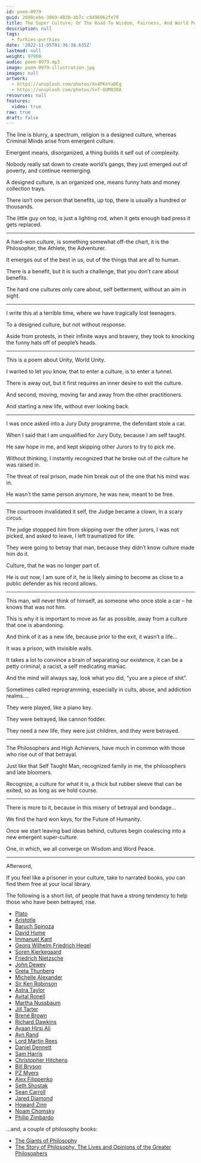 ```yaml
---
id: poem-0979
guid: 2698cebe-3069-4028-ab7c-c8496962fe70
title: The Super Culture; Or The Road To Wisdom, Fairness, And World Peace
description: null
tags:
  - furkies-purrkies
date: '2022-11-05T01:36:38.635Z'
lastmod: null
weight: 97900
audio: poem-0979.mp3
image: poem-0979-illustration.jpg
images: null
artwork:
  - https://unsplash.com/photos/Xn4PKeYa0Eg
  - https://unsplash.com/photos/5xf-OUM83RA
resources: null
features:
  video: true
raw: true
draft: false
---
```


The line is blurry, a spectrum, religion is a designed culture,
whereas Criminal Minds arise from emergent culture.

Emergent means, disorganized,
a thing builds it self out of complexity.

Nobody really sat down to create world’s gangs,
they just emerged out of poverty, and continue reemerging.

A designed culture, is an organized one,
means funny hats and money collection trays.

There isn’t one person that benefits, up top,
there is usually a hundred or thousands.

The little guy on top, is just a lighting rod,
when it gets enough bad press it gets replaced.

---

A hard-won culture, is something somewhat off-the chart,
it is the Philosopher, the Athlete, the Adventurer.

It emerges out of the best in us,
out of the things that are all to human.

There is a benefit, but it is such a challenge,
that you don’t care about benefits.

The hard one cultures only care about,
self betterment, without an aim in sight.

---

I write this at a terrible time,
where we have tragically lost teenagers.

To a designed culture,
but not without response.

Aside from protests, in their infinite ways and bravery,
they took to knocking the funny hats off of people’s heads.

---

This is a poem about Unity,
World Unity.

I wanted to let you know,
that to enter a culture, is to enter a tunnel.

There is away out,
but it first requires an inner desire to exit the culture.

And second,
moving, moving far and away from the other practitioners.

And starting a new life,
without ever looking back.

---

I was once asked into a Jury Duty programme,
the defendant stole a car.

When I said that I am unqualified for Jury Duty,
because I am self taught.

He saw hope in me,
and kept skipping other Jurors to try to pick me.

Without thinking,
I instantly recognized that he broke out of the culture he was raised in.

The threat of real prison,
made him break out of the one that his mind was in.

He wasn’t the same person anymore,
he was new, meant to be free.

---

The courtroom invalidated it self,
the Judge became a clown, in a scary circus.

The judge stoppped him from skipping over the other jurors,
I was not picked, and asked to leave, I left traumatized for life.

They were going to betray that man,
because they didn’t know culture made him do it.

Culture,
that he was no longer part of.

He is out now, I am sure of it,
he is likely aiming to become as close to a public defender as his record allows.

---

This man, will never think of himself,
as someone who once stole a car – he knows that was not him.

This is why it is important to move as far as possible,
away from a culture that one is abandoning.

And think of it as a new life,
because prior to the exit, it wasn’t a life…

It was a prison,
with invisible walls.

It takes a lot to convince a brain of separating our existence,
it can be a petty criminal, a racist, a self medicating maniac.

And the mind will always say,
look what you did, “you are a piece of shit”.

Sometimes called reprogramming,
especially in cults, abuse, and addiction realms….

They were played,
like a piano key.

They were betrayed,
like cannon fodder.

They need a new life,
they were just children, and they were betrayed.

---

The Philosophers and High Achievers,
have much in common with those who rise out of that betrayal.

Just like that Self Taught Man,
recognized family in me, the philosophers and late bloomers.

Recognize, a culture for what it is,
a thick but rubber sleeve that can be exited, so as long as we hold course.

---

There is more to it,
because in this misery of betrayal and bondage…

We find the hard won keys,
for the Future of Humanity.

Once we start leaving bad ideas behind,
cultures begin coalescing into a new emergent super-culture.

One,
in which, we all converge on Wisdom and Word Peace.

---

Afterword,

If you feel like a prisoner in your culture,
take to narrated books, you can find them free at your local library.

The following is a short list,
of people that have a strong tendency to help those who have been betrayed, rise.

*   [Plato](https://www.youtube.com/results?search_query=Plato)
*   [Aristotle](https://www.youtube.com/results?search_query=Aristotle)
*   [Baruch Spinoza](https://www.youtube.com/results?search_query=Baruch+Spinoza)
*   [David Hume](https://www.youtube.com/results?search_query=David+Hume)
*   [Immanuel Kant](https://www.youtube.com/results?search_query=Immanuel+Kant)
*   [Georg Wilhelm Friedrich Hegel](https://www.youtube.com/results?search_query=Georg+Wilhelm+Friedrich+Hegel)
*   [Soren Kierkegaard](https://www.youtube.com/results?search_query=Soren+Kierkegaard)
*   [Friedrich Nietzsche](https://www.youtube.com/results?search_query=Friedrich+Nietzsche)
*   [John Dewey](https://www.youtube.com/results?search_query=John+Dewey)
*   [Greta Thunberg](https://www.youtube.com/results?search_query=Greta+Thunberg)
*   [Michelle Alexander](https://www.youtube.com/results?search_query=Michelle+Alexander)
*   [Sir Ken Robinson](https://www.youtube.com/results?search_query=Sir+Ken+Robinson)
*   [Astra Taylor](https://www.youtube.com/results?search_query=Astra+Taylor)
*   [Avital Ronell](https://www.youtube.com/results?search_query=Avital+Ronell)
*   [Martha Nussbaum](https://www.youtube.com/results?search_query=Martha+Nussbaum)
*   [Jill Tarter](https://www.youtube.com/results?search_query=Jill+Tarter)
*   [Brené Brown](https://www.youtube.com/results?search_query=Brene+Brown)
*   [Richard Dawkins](https://www.youtube.com/results?search_query=Richard+Dawkins)
*   [Ayaan Hirsi Ali](https://www.youtube.com/results?search_query=Ayaan+Hirsi+Ali)
*   [Ayn Rand](https://www.youtube.com/results?search_query=Ayn+Rand)
*   [Lord Martin Rees](https://www.youtube.com/results?search_query=Lord+Martin+Rees)
*   [Daniel Dennett](https://www.youtube.com/results?search_query=Dan+Dennett)
*   [Sam Harris](https://www.youtube.com/results?search_query=Sam+Harris)
*   [Christopher Hitchens](https://www.youtube.com/results?search_query=Christopher+Hitchens)
*   [Bill Bryson](https://www.youtube.com/results?search_query=Bill+Bryson)
*   [PZ Myers](https://www.youtube.com/results?search_query=PZ+Myers)
*   [Alex Filippenko](https://www.youtube.com/results?search_query=Alex+Filippenko)
*   [Seth Shostak](https://www.youtube.com/results?search_query=Seth+Shostak)
*   [Sean Carroll](https://www.youtube.com/results?search_query=Sean+Carroll)
*   [Jared Diamond](https://www.youtube.com/results?search_query=Jared+Diamond)
*   [Howard Zinn](https://www.youtube.com/results?search_query=Howard+Zinn)
*   [Noam Chomsky](https://www.youtube.com/results?search_query=Noam+Chomsky)
*   [Philip Zimbardo](https://www.youtube.com/results?search_query=Philip+Zimbardo)

...and, a couple of philosophy books:

*   [The Giants of Philosophy](https://www.qwant.com/?q=Download+Giants+Of+Philosophy&client=opensearch&t=web)
*   [The Story of Philosophy, The Lives and Opinions of the Greater Philosophers](https://www.youtube.com/results?search_query=The+Story+of+Philosophy%2C+The+Lives+and+Opinions+of+the+Greater+Philosophers)
